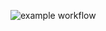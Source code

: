 ![example workflow](https://github.com/toothlesspanda/adventofcode/actions/workflows/node.js/badge.svg) 